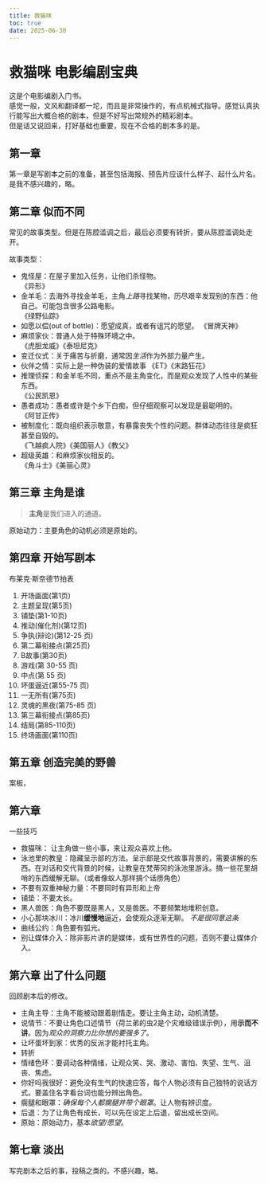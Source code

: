 ```yaml
---
title: 救猫咪
toc: true
date: 2025-06-30
---
```


# 救猫咪 电影编剧宝典

这是个电影编剧入门书。  
感觉一般，文风和翻译都一坨，而且是非常操作的，有点机械式指导。感觉认真执行能写出大概合格的剧本，但是不好写出常规外的精彩剧本。  
但是话又说回来，打好基础也重要，现在不合格的剧本多的是。

## 第一章

第一章是写剧本之前的准备，甚至包括海报、预告片应该什么样子、起什么片名。是我不感兴趣的，略。

## 第二章 似而不同

常见的故事类型。但是在陈腔滥调之后，最后必须要有转折，要从陈腔滥调处走开。

故事类型：

- 鬼怪屋：在屋子里加入任务，让他们杀怪物。  
  《异形》
- 金羊毛：去海外寻找金羊毛，主角*上路*寻找某物，历尽艰辛发现别的东西：他自己。可能包含很多公路电影。  
  《绿野仙踪》
- 如愿以偿(out of bottle)：愿望成真，或者有诅咒的愿望。
  《冒牌天神》
- 麻烦家伙：普通人处于特殊环境之中。  
  《虎胆龙威》《泰坦尼克》
- 变迁仪式：关于痛苦与折磨，通常因*生活*作为外部力量产生。
- 伙伴之情：实际上是一种伪装的爱情故事
  《ET》《末路狂花》
- 推理侦探：和金羊毛不同，重点不是主角变化，而是观众发现了人性中的某些东西。  
  《公民凯恩》
- 愚者成功：愚者或许是个乡下白痴，但仔细观察可以发现是最聪明的。  
  《阿甘正传》
- 被制度化：既向组织表示敬意，有暴露丧失个性的问题。群体动态往往是疯狂甚至自毁的。  
  《飞越疯人院》《美国丽人》《教父》
- 超级英雄：和麻烦家伙相反的。  
  《角斗士》《美丽心灵》

## 第三章 主角是谁

> **主角**是我们进入的通道。

原始动力：主要角色的动机必须是原始的。

## 第四章 开始写剧本

布莱克·斯奈德节拍表

1. 开场画面(第1页)
2. 主题呈现(第5页)
3. 铺垫(第1-10页)
4. 推动(催化剂)(第12页)
5. 争执(辩论)(第12-25 页)
6. 第二幕衔接点(第25页)
7. B故事(第30页)
8. 游戏(第 30-55 页)
9. 中点(第 55 页)
10. 坏蛋逼近(第55-75 页)
11. 一无所有(第75页)
12. 灵魂的黑夜(第75-85 页)
13. 第三幕衔接点(第85页)
14. 结局(第85-110页)
15. 终场画面(第110页)

## 第五章 创造完美的野兽

案板，

## 第六章

一些技巧

- 救猫咪： 让主角做一些小事，来让观众喜欢上他。
- 泳池里的教皇：隐藏呈示部的方法。呈示部是交代故事背景的，需要讲解的东西。在对话和交代背景的时候，让教皇在梵蒂冈的泳池里游泳。搞一些花里胡哨的东西缓解无聊。（或者像蚁人那样搞个话痨角色）
- 不要有双重神秘力量：不要同时有异形和上帝
- 铺垫：不要太长。
- 黑人兽医：角色不要既是黑人，又是兽医。不要频繁地堆积创意。
- 小心那块冰川：冰川**缓慢地**逼近，会使观众逐渐无聊。 _不是很同意这条_
- 曲线公约：角色要有弧光。
- 别让媒体介入：除非影片讲的是媒体，或有世界性的问题，否则不要让媒体介入。

## 第六章 出了什么问题

回顾剧本后的修改。

- 主角主导：主角不能被动跟着剧情走。要让主角主动，动机清楚。
- 说情节：不要让角色口述情节（荷兰弟的虫2是个灾难级错误示例），用**示而不讲**。因为*观众的洞察力比你想的要强多了*。
- 让坏蛋坏到家：优秀的反派才能衬托主角。
- 转折
- 情绪色环：要调动各种情绪，让观众笑、哭、激动、害怕、失望、生气、沮丧、焦虑。
- 你好吗我很好：避免没有生气的快速应答，每个人物必须有自己独特的说话方式。要盖住名字看台词也能分辨出角色。
- 瘸腿和眼罩：_确保每个人都瘸腿并带个眼罩_。让人物有辨识度。
- 后退：为了让角色有成长，可以先在设定上后退，留出成长空间。
- 原始：原始动力，基本*欲望/愿望*。

## 第七章 淡出

写完剧本之后的事，投稿之类的。不感兴趣，略。
